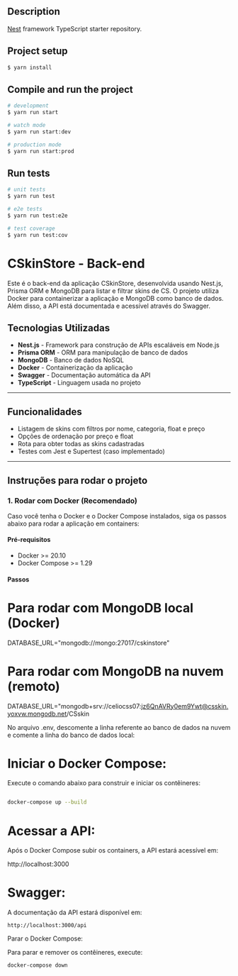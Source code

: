 

## Description

[Nest](https://github.com/nestjs/nest) framework TypeScript starter repository.

## Project setup

```bash
$ yarn install
```

## Compile and run the project

```bash
# development
$ yarn run start

# watch mode
$ yarn run start:dev

# production mode
$ yarn run start:prod
```

## Run tests

```bash
# unit tests
$ yarn run test

# e2e tests
$ yarn run test:e2e

# test coverage
$ yarn run test:cov
```

# CSkinStore - Back-end

Este é o back-end da aplicação CSkinStore, desenvolvida usando Nest.js, Prisma ORM e MongoDB para listar e filtrar skins de CS. O projeto utiliza Docker para containerizar a aplicação e MongoDB como banco de dados. Além disso, a API está documentada e acessível através do Swagger.

## Tecnologias Utilizadas

- **Nest.js** - Framework para construção de APIs escaláveis em Node.js
- **Prisma ORM** - ORM para manipulação de banco de dados
- **MongoDB** - Banco de dados NoSQL
- **Docker** - Containerização da aplicação
- **Swagger** - Documentação automática da API
- **TypeScript** - Linguagem usada no projeto

---

## Funcionalidades

- Listagem de skins com filtros por nome, categoria, float e preço
- Opções de ordenação por preço e float
- Rota para obter todas as skins cadastradas
- Testes com Jest e Supertest (caso implementado)

---

## Instruções para rodar o projeto

### 1. Rodar com Docker (Recomendado)

Caso você tenha o Docker e o Docker Compose instalados, siga os passos abaixo para rodar a aplicação em containers:

#### **Pré-requisitos**

- Docker >= 20.10
- Docker Compose >= 1.29

#### **Passos**

# Para rodar com MongoDB local (Docker)
 DATABASE_URL="mongodb://mongo:27017/cskinstore"

# Para rodar com MongoDB na nuvem (remoto)
DATABASE_URL="mongodb+srv://celiocss07:jz6QnAVRy0em9Ywt@csskin.yoxvw.mongodb.net/CSskin

No arquivo .env, descomente a linha referente ao banco de dados na nuvem e comente a linha do banco de dados local:

# Iniciar o Docker Compose:

Execute o comando abaixo para construir e iniciar os contêineres:
```bash

docker-compose up --build
```
# Acessar a API:

Após o Docker Compose subir os containers, a API estará acessível em:


http://localhost:3000


# Swagger:

A documentação da API estará disponível em:
```
http://localhost:3000/api
```
Parar o Docker Compose:

Para parar e remover os contêineres, execute:
```
docker-compose down
```


